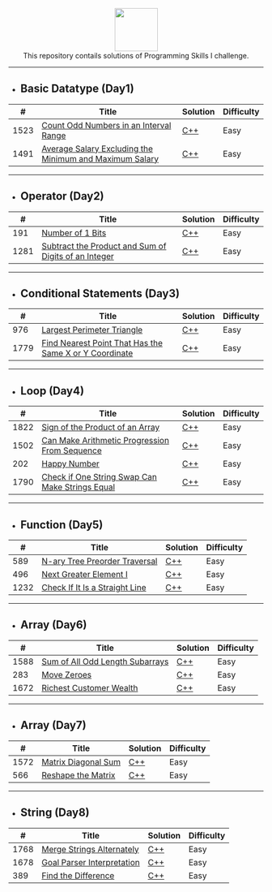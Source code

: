 <p align="center">
    <a href="https://leetcode.com/kanhaiya/">
        <img height=85 src="https://github.com/Java-aid/LeetCodeSolutions/blob/master/LeetCodeSolutions/src/main/resources/imgs/leetcode.png">
    </a>
    <br>This repository contails solutions of Programming Skills I challenge.
</p>

---

- ## Basic Datatype (Day1)

| #           | Title                                       | Solution  | Difficulty|
| ----------- | -----------                                 |-----------|---------- |
| 1523        | [Count Odd Numbers in an Interval Range](https://leetcode.com/problems/count-odd-numbers-in-an-interval-range/)|[C++](leetcode_Solutions/Day1/Count_Odd_Numbers.md)| Easy|
| 1491        | [Average Salary Excluding the Minimum and Maximum Salary](https://leetcode.com/problems/average-salary-excluding-the-minimum-and-maximum-salary/) |[C++](leetcode_Solutions/Day1/Avg_Salary_Exc_MinMax_Salary.md)| Easy |

---
- ## Operator (Day2)
| #           | Title                                       | Solution  | Difficulty|
| ----------- | -----------                                 |-----------|---------- |
| 191        | [Number of 1 Bits](https://leetcode.com/problems/number-of-1-bits/) | [C++](leetcode_Solutions/Day2/Number_of_one_bits.md) | Easy |
| 1281     | [Subtract the Product and Sum of Digits of an Integer](https://leetcode.com/problems/subtract-the-product-and-sum-of-digits-of-an-integer/) | [C++](leetcode_Solutions/Day2/Sub_productAndsum_of_digits.md) | Easy |

---
- ## Conditional Statements (Day3)
| #           | Title                                       | Solution  | Difficulty|
| ----------- | -----------                                 |-----------|---------- |
| 976         | [Largest Perimeter Triangle](https://leetcode.com/problems/largest-perimeter-triangle/) | [C++](https://github.com/pilipi-puu-puu/Leetcode_ProgrammingSkills-I/blob/main/leetcode_Solutions/Day3/Largest%20Perimeter%20Triangle.md) | Easy |
| 1779   | [Find Nearest Point That Has the Same X or Y Coordinate](https://leetcode.com/problems/find-nearest-point-that-has-the-same-x-or-y-coordinate/) | [C++](https://github.com/pilipi-puu-puu/Leetcode_ProgrammingSkills-I/blob/main/leetcode_Solutions/Day3/Find%20Nearest%20Point.md) | Easy |

---
- ## Loop (Day4)
| #           | Title                                       | Solution  | Difficulty|
| ----------- | -----------                                 |-----------|---------- |
| 1822        | [Sign of the Product of an Array](https://leetcode.com/problems/sign-of-the-product-of-an-array/) | [C++](https://github.com/pilipi-puu-puu/Leetcode_ProgrammingSkills-I/blob/main/leetcode_Solutions/Day4/Sign_of%20the%20Product%20of%20an%20Array.md) | Easy |
| 1502   | [Can Make Arithmetic Progression From Sequence](https://leetcode.com/problems/can-make-arithmetic-progression-from-sequence/) | [C++](https://github.com/pilipi-puu-puu/Leetcode_ProgrammingSkills-I/blob/main/leetcode_Solutions/Day4/Can%20Make%20Arithmetic%20Progression%20From%20Sequence.md) |Easy|
| 202 | [Happy Number](https://leetcode.com/problems/happy-number/) | [C++](https://github.com/pilipi-puu-puu/Leetcode_ProgrammingSkills-I/blob/main/leetcode_Solutions/Day4/Happy_Number.md) | Easy |
| 1790 | [Check if One String Swap Can Make Strings Equal](https://leetcode.com/problems/check-if-one-string-swap-can-make-strings-equal/) | [C++](https://github.com/pilipi-puu-puu/Leetcode_ProgrammingSkills-I/blob/main/leetcode_Solutions/Day4/String_Swap.md) | Easy |

---
- ## Function (Day5)
| #           | Title                                       | Solution  | Difficulty|
| ----------- | -----------                                 |-----------|---------- |
| 589   | [N-ary Tree Preorder Traversal](https://leetcode.com/problems/n-ary-tree-preorder-traversal/) | [C++](https://github.com/pilipi-puu-puu/Leetcode_ProgrammingSkills-I/blob/main/leetcode_Solutions/Day5/N-ary%20Tree%20Preorder%20Traversal.md) | Easy |
| 496 | [Next Greater Element I](https://leetcode.com/problems/next-greater-element-i/) | [C++](https://github.com/pilipi-puu-puu/Leetcode_ProgrammingSkills-I/blob/main/leetcode_Solutions/Day5/Next%20Greater%20Element%20I.md) | Easy |
| 1232 | [Check If It Is a Straight Line](https://leetcode.com/problems/check-if-it-is-a-straight-line/) | [C++](https://github.com/pilipi-puu-puu/Leetcode_ProgrammingSkills-I/blob/main/leetcode_Solutions/Day5/Check%20if%20it%20a%20straight%20line.md) | Easy |

---
- ## Array (Day6)
| #           | Title                                       | Solution  | Difficulty|
| ----------- | -----------                                 |-----------|---------- |
| 1588 | [Sum of All Odd Length Subarrays](https://leetcode.com/problems/sum-of-all-odd-length-subarrays/) | [C++](https://github.com/pilipi-puu-puu/Leetcode_ProgrammingSkills-I/blob/main/leetcode_Solutions/Day6/Sum%20of%20All%20Odd%20Length%20Subarrays.md) | Easy |
| 283 | [Move Zeroes](https://leetcode.com/problems/move-zeroes/) | [C++](https://github.com/pilipi-puu-puu/Leetcode_ProgrammingSkills-I/blob/main/leetcode_Solutions/Day6/Move%20Zeroes.md) | Easy |
| 1672 | [Richest Customer Wealth](https://leetcode.com/problems/richest-customer-wealth/) | [C++](https://github.com/pilipi-puu-puu/Leetcode_ProgrammingSkills-I/blob/main/leetcode_Solutions/Day6/Richest%20Customer%20Wealth.md) | Easy |

---
- ## Array (Day7)
| #           | Title                                       | Solution  | Difficulty|
| ----------- | -----------                                 |-----------|---------- |
| 1572 | [Matrix Diagonal Sum](https://leetcode.com/problems/matrix-diagonal-sum/) | [C++](https://github.com/pilipi-puu-puu/Leetcode_ProgrammingSkills-I/blob/main/leetcode_Solutions/Day7/Matrix%20Diagonal%20Sum.md) | Easy |
| 566 | [Reshape the Matrix](https://leetcode.com/problems/reshape-the-matrix/) | [C++](https://github.com/pilipi-puu-puu/Leetcode_ProgrammingSkills-I/blob/main/leetcode_Solutions/Day7/Reshape%20the%20Matrix.md) | Easy |

---
- ## String (Day8)
| #           | Title                                       | Solution  | Difficulty|
| ----------- | -----------                                 |-----------|---------- |
| 1768 | [Merge Strings Alternately](https://leetcode.com/problems/merge-strings-alternately/) | [C++](https://github.com/pilipi-puu-puu/Leetcode_ProgrammingSkills-I/blob/main/leetcode_Solutions/Day8/Merge%20Strings%20Alternately.md) | Easy |
| 1678 | [Goal Parser Interpretation](https://leetcode.com/problems/goal-parser-interpretation/) | [C++](https://github.com/pilipi-puu-puu/Leetcode_ProgrammingSkills-I/blob/main/leetcode_Solutions/Day8/Goal%20Parser%20Interpretation.md) | Easy |
| 389 | [Find the Difference](https://leetcode.com/problems/find-the-difference/) | [C++](https://github.com/pilipi-puu-puu/Leetcode_ProgrammingSkills-I/blob/main/leetcode_Solutions/Day8/Find%20the%20Difference.md) | Easy |




